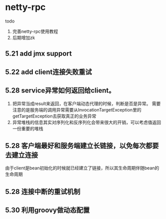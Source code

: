 # netty-rpc 
todo
1. 完善netty-rpc使用教程
2. 后期增加zk



## 5.21 add jmx support


## 5.22 add client连接失败重试


## 5.28 service异常如何返回给client。
1. 把异常当成result来返回，在客户端动态代理的时候，判断是否是异常。
需要注意的是服务端的调用异常需要从InvocationTargetException里的getTargetException去获取真正的业务异常
2. 异常堆栈的信息其实对序列化和反序列化会带来很大的开销，可以考虑值返回一份重要的堆栈

## 5.28 客户端最好和服务端建立长链接，以免每次都要去建立连接
由于client是bean初始化的时候就已经建立了链接，所以其生命周期伴随bean的生命周期

## 5.28 连接中断的重试机制


## 5.30 利用groovy做动态配置
